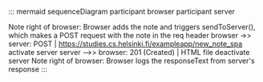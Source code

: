 ::: mermaid 
sequenceDiagram
participant browser
participant server

Note right of browser: Browser adds the note and triggers sendToServer(), <br> which makes a POST request with the note in the req header
browser ->> server: POST | https://studies.cs.helsinki.fi/exampleapp/new_note_spa
activate server
server -->> browser: 201 (Created) | HTML file
deactivate server
Note right of browser: Browser logs the responseText from server's response
:::